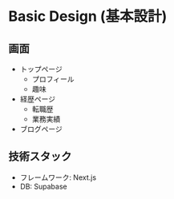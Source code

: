 # Basic Design (基本設計)

## 画面

- トップページ
  - プロフィール
  - 趣味
- 経歴ページ
  - 転職歴
  - 業務実績
- ブログページ

## 技術スタック

- フレームワーク: Next.js
- DB: Supabase
